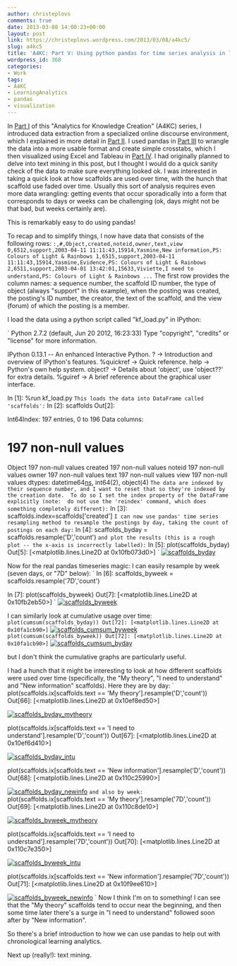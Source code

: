 ```yaml
---
author: christeplovs
comments: true
date: 2013-03-08 14:00:23+00:00
layout: post
link: https://christeplovs.wordpress.com/2013/03/08/a4kc5/
slug: a4kc5
title: 'A4KC: Part V: Using python pandas for time series analysis in learning analytics'
wordpress_id: 368
categories:
- Work
tags:
- A4KC
- LearningAnalytics
- pandas
- visualization
---
```


In [Part I](http://christeplovs.wordpress.com/2013/02/22/a4kc1/) of this "Analytics for Knowledge Creation" (A4KC) series, I introduced data extraction from a specialized online discourse environment, which I explained in more detail in [Part II](http://christeplovs.wordpress.com/2013/02/24/a4kc2/).  I used pandas in [Part III](http://christeplovs.wordpress.com/2013/02/26/a4kc3/) to wrangle the data into a more usable format and create simple crosstabs, which I then visualized using Excel and Tableau in [Part IV](http://christeplovs.wordpress.com/2013/02/27/a4kc4/).  I had originally planned to delve into text mining in this post, but I thought I would do a quick sanity check of the data to make sure everything looked ok.  I was interested in taking a quick look at how scaffolds are used over time, with the hunch that scaffold use faded over time.  Usually this sort of analysis requires even more data wrangling: getting events that occur sporadically into a form that corresponds to days or weeks can be challenging (ok, days might not be that bad, but weeks certainly are).  

This is remarkably easy to do using pandas!

To recap and to simplify things, I now have data that consists of the following rows:
`
:,#,Object,created,noteid,owner,text,view
0,6512,support,2003-04-11 11:11:43,15914,Yasmine,New information,PS: Colours of Light & Rainbows
1,6515,support,2003-04-11 11:11:43,15914,Yasmine,Evidence,PS: Colours of Light & Rainbows
2,6511,support,2003-04-01 13:42:01,15633,Viviette,I need to understand,PS: Colours of Light & Rainbows
...
`
The first row provides the column names: a sequence number, the scaffold ID number, the type of object (always "support" in this example), when the posting was created, the posting's ID number, the creator, the text of the scaffold, and the view (forum) of which the posting is a member.

I load the data using a python script called "kf_load.py" in IPython:

`
Python 2.7.2 (default, Jun 20 2012, 16:23:33) 
Type "copyright", "credits" or "license" for more information.

IPython 0.13.1 -- An enhanced Interactive Python.
?         -> Introduction and overview of IPython's features.
%quickref -> Quick reference.
help      -> Python's own help system.
object?   -> Details about 'object', use 'object??' for extra details.
%guiref   -> A brief reference about the graphical user interface.

In [1]: %run kf_load.py
`
This loads the data into DataFrame called 'scaffolds':
`
In [2]: scaffolds
Out[2]: 

Int64Index: 197 entries, 0 to 196
Data columns:
#          197  non-null values
Object     197  non-null values
created    197  non-null values
noteid     197  non-null values
owner      197  non-null values
text       197  non-null values
view       197  non-null values
dtypes: datetime64[ns](1), int64(2), object(4)
`
The data are indexed by their sequence number, and I want to reset that so they're indexed by the creation date.  To do so I set the index property of the DataFrame explicitly (note:  do not use the 'reindex' command, which does something completely different):
`
In [3]: scaffolds.index=scaffolds['created']
`
I can now use pandas' time series resampling method to resample the postings by day, taking the count of postings on each day:
`
In [4]: scaffolds_byday = scaffolds.resample('D','count')
`
and plot the results (this is a rough plot -- the x-axis is incorrectly labelled):
`
In [5]: plot(scaffolds_byday)
Out[5]: [<matplotlib.lines.Line2D at 0x10fb073d0>]
`
[![scaffolds_byday](http://christeplovs.files.wordpress.com/2013/03/scaffolds_byday.png?w=300)](http://christeplovs.files.wordpress.com/2013/03/scaffolds_byday.png)

Now for the real pandas timeseries magic: I can easily resample by week (seven days, or "7D" below):
`
In [6]: scaffolds_byweek = scaffolds.resample('7D','count')

In [7]: plot(scaffolds_byweek)
Out[7]: [<matplotlib.lines.Line2D at 0x10fb2eb50>]
`
[![scaffolds_byweek](http://christeplovs.files.wordpress.com/2013/03/scaffolds_byweek.png?w=300)](http://christeplovs.files.wordpress.com/2013/03/scaffolds_byweek.png)


I can similarly look at cumulative usage over time:
`
plot(cumsum(scaffolds_byday))
Out[72]: [<matplotlib.lines.Line2D at 0x10fa1cb90>]
`
[![scaffolds_cumsum_byweek](http://christeplovs.files.wordpress.com/2013/03/scaffolds_cumsum_byweek.png?w=300)](http://christeplovs.files.wordpress.com/2013/03/scaffolds_cumsum_byweek.png)
`
plot(cumsum(scaffolds_byweek))
Out[72]: [<matplotlib.lines.Line2D at 0x10fa1cb90>]
`
[![scaffolds_cumsum_byday](http://christeplovs.files.wordpress.com/2013/03/scaffolds_cumsum_byday.png?w=300)](http://christeplovs.files.wordpress.com/2013/03/scaffolds_cumsum_byday.png)

but I don't think the cumulative graphs are particularly useful.

I had a hunch that it might be interesting to look at how different scaffolds were used over time (specifically, the "My theory", "I need to understand" and "New information" scaffolds). Here they are by day:
`
plot(scaffolds.ix[scaffolds.text == 'My theory'].resample('D','count'))
Out[66]: [<matplotlib.lines.Line2D at 0x10ef8ed50>]

[![scaffolds_byday_mytheory](http://christeplovs.files.wordpress.com/2013/03/scaffolds_byday_mytheory.png?w=300)](http://christeplovs.files.wordpress.com/2013/03/scaffolds_byday_mytheory.png)

plot(scaffolds.ix[scaffolds.text == 'I need to understand'].resample('D','count'))
Out[67]: [<matplotlib.lines.Line2D at 0x10ef6d410>]

[![scaffolds_byday_intu](http://christeplovs.files.wordpress.com/2013/03/scaffolds_byday_intu.png?w=300)](http://christeplovs.files.wordpress.com/2013/03/scaffolds_byday_intu.png)

plot(scaffolds.ix[scaffolds.text == 'New information'].resample('D','count'))
Out[68]: [<matplotlib.lines.Line2D at 0x110c25990>]

[![scaffolds_byday_newinfo](http://christeplovs.files.wordpress.com/2013/03/scaffolds_byday_newinfo.png?w=300)](http://christeplovs.files.wordpress.com/2013/03/scaffolds_byday_newinfo.png)
`
and also by week:
`
plot(scaffolds.ix[scaffolds.text == 'My theory'].resample('7D','count'))
Out[69]: [<matplotlib.lines.Line2D at 0x110c8de10>]

[![scaffolds_byweek_mytheory](http://christeplovs.files.wordpress.com/2013/03/scaffolds_byweek_mytheory.png?w=300)](http://christeplovs.files.wordpress.com/2013/03/scaffolds_byweek_mytheory.png)

plot(scaffolds.ix[scaffolds.text == 'I need to understand'].resample('7D','count'))
Out[70]: [<matplotlib.lines.Line2D at 0x110c7e350>]

[![scaffolds_byweek_intu](http://christeplovs.files.wordpress.com/2013/03/scaffolds_byweek_intu.png?w=300)](http://christeplovs.files.wordpress.com/2013/03/scaffolds_byweek_intu.png)

plot(scaffolds.ix[scaffolds.text == 'New information'].resample('7D','count'))
Out[71]: [<matplotlib.lines.Line2D at 0x10f9ee610>]

[![scaffolds_byweek_newinfo](http://christeplovs.files.wordpress.com/2013/03/scaffolds_byweek_newinfo.png?w=300)](http://christeplovs.files.wordpress.com/2013/03/scaffolds_byweek_newinfo.png)
`
Now I think I'm on to something!  I can see that the "My theory" scaffolds tend to occur near the beginning, and then some time later there's a surge in "I need to understand" followed soon after by "New information".

So there's a brief introduction to how we can use pandas to help out with chronological learning analytics.  

Next up (really!): text mining.
